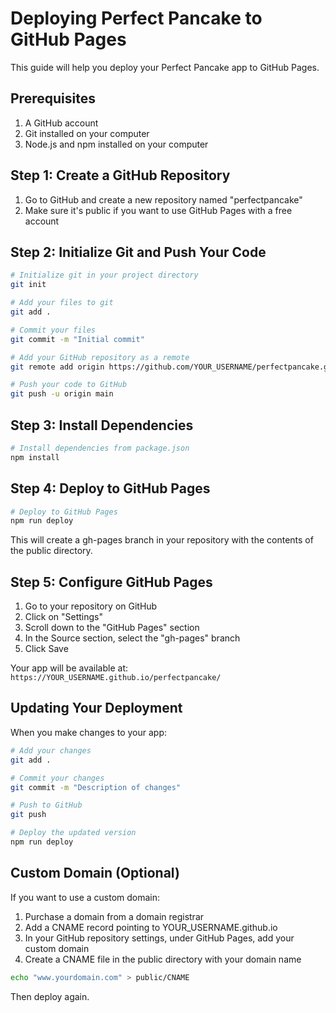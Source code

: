 # Deploying Perfect Pancake to GitHub Pages

This guide will help you deploy your Perfect Pancake app to GitHub Pages.

## Prerequisites

1. A GitHub account
2. Git installed on your computer
3. Node.js and npm installed on your computer

## Step 1: Create a GitHub Repository

1. Go to GitHub and create a new repository named "perfectpancake"
2. Make sure it's public if you want to use GitHub Pages with a free account

## Step 2: Initialize Git and Push Your Code

```bash
# Initialize git in your project directory
git init

# Add your files to git
git add .

# Commit your files
git commit -m "Initial commit"

# Add your GitHub repository as a remote
git remote add origin https://github.com/YOUR_USERNAME/perfectpancake.git

# Push your code to GitHub
git push -u origin main
```

## Step 3: Install Dependencies

```bash
# Install dependencies from package.json
npm install
```

## Step 4: Deploy to GitHub Pages

```bash
# Deploy to GitHub Pages
npm run deploy
```

This will create a gh-pages branch in your repository with the contents of the public directory.

## Step 5: Configure GitHub Pages

1. Go to your repository on GitHub
2. Click on "Settings"
3. Scroll down to the "GitHub Pages" section
4. In the Source section, select the "gh-pages" branch
5. Click Save

Your app will be available at: `https://YOUR_USERNAME.github.io/perfectpancake/`

## Updating Your Deployment

When you make changes to your app:

```bash
# Add your changes
git add .

# Commit your changes
git commit -m "Description of changes"

# Push to GitHub
git push

# Deploy the updated version
npm run deploy
```

## Custom Domain (Optional)

If you want to use a custom domain:

1. Purchase a domain from a domain registrar
2. Add a CNAME record pointing to YOUR_USERNAME.github.io
3. In your GitHub repository settings, under GitHub Pages, add your custom domain
4. Create a CNAME file in the public directory with your domain name

```bash
echo "www.yourdomain.com" > public/CNAME
```

Then deploy again.